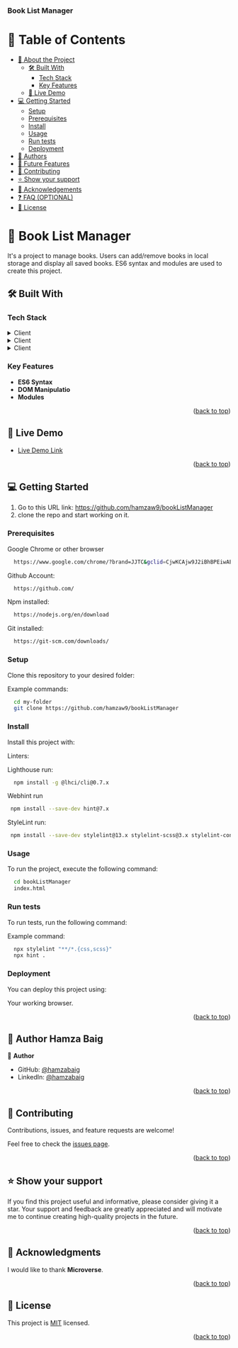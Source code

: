 <h3><b>Book List Manager</b></h3>

# 📗 Table of Contents

- [📖 About the Project](#about-project)
  - [🛠 Built With](#built-with)
    - [Tech Stack](#tech-stack)
    - [Key Features](#key-features)
  - [🚀 Live Demo](#live-demo)
- [💻 Getting Started](#getting-started)
  - [Setup](#setup)
  - [Prerequisites](#prerequisites)
  - [Install](#install)
  - [Usage](#usage)
  - [Run tests](#run-tests)
  - [Deployment](#deployment)
- [👥 Authors](#authors)
- [🔭 Future Features](#future-features)
- [🤝 Contributing](#contributing)
- [⭐️ Show your support](#support)
- [🙏 Acknowledgements](#acknowledgements)
- [❓ FAQ (OPTIONAL)](#faq)
- [📝 License](#license)

# 📖 Book List Manager <a name="about-project"></a>

It's a project to manage books. Users can add/remove books in local storage and display all saved books. ES6 syntax and modules are used to create this project.

## 🛠 Built With <a name="built-with"></a>

### Tech Stack <a name="tech-stack"></a>

<details>
  <summary>Client</summary>
  <ul>
    <li><a href="#">html5</a></li>
  </ul>
</details>

<details>
  <summary>Client</summary>
  <ul>
    <li><a href="#">CSS3</a></li>
  </ul>
</details>

<details>
  <summary>Client</summary>
  <ul>
    <li><a href="#">Javascript</a></li>
  </ul>
</details>

### Key Features <a name="key-features"></a>

- **ES6 Syntax**
- **DOM Manipulatio**
- **Modules**

<p align="right">(<a href="#readme-top">back to top</a>)</p>

## 🚀 Live Demo <a name="live-demo"></a> 
 
- [Live Demo Link](https://hamzaw9.github.io/bookListManager/)

<p align="right">(<a href="#readme-top">back to top</a>)</p>

## 💻 Getting Started <a name="getting-started"></a>

1. Go to this URL link: https://github.com/hamzaw9/bookListManager
2. clone the repo and start working on it.

### Prerequisites

Google Chrome or other browser

```sh
  https://www.google.com/chrome/?brand=JJTC&gclid=CjwKCAjw9J2iBhBPEiwAErwpeSDcMFWiIQWj2u5GY6owZ7OaOHw7dYYCHW7uTR4kvYosNJYd4wt4VxoCiywQAvD_BwE&gclsrc=aw.ds
```

Github Account:

```sh
  https://github.com/
```

Npm installed:

```sh
  https://nodejs.org/en/download
```

Git installed:

```sh
  https://git-scm.com/downloads/
```

### Setup

Clone this repository to your desired folder:

Example commands:

```sh
  cd my-folder
  git clone https://github.com/hamzaw9/bookListManager
```

### Install

Install this project with:

Linters:

Lighthouse run:

```sh
  npm install -g @lhci/cli@0.7.x
```

Webhint run

```sh
 npm install --save-dev hint@7.x
```

StyleLint run:

```sh
 npm install --save-dev stylelint@13.x stylelint-scss@3.x stylelint-config-standard@21.x stylelint-csstree-validator@1.x
```

### Usage

To run the project, execute the following command:

```sh
  cd bookListManager
  index.html
```

### Run tests

To run tests, run the following command:

Example command:

```sh
  npx stylelint "**/*.{css,scss}"
  npx hint .
```

### Deployment

You can deploy this project using:

Your working browser.

<p align="right">(<a href="#readme-top">back to top</a>)</p>

## 👥 Author <a name="authors">Hamza Baig</a>

👤 **Author**

- GitHub: [@hamzabaig](https://github.com/hamzaw9)
- LinkedIn: [@hamzabaig](https://www.linkedin.com/in/hamzabaig-/)

<p align="right">(<a href="#readme-top">back to top</a>)</p>

## 🤝 Contributing <a name="contributing"></a>

Contributions, issues, and feature requests are welcome!

Feel free to check the [issues page](https://github.com/hamzaw9/bookListManager/issues).

<p align="right">(<a href="#readme-top">back to top</a>)</p>

## ⭐️ Show your support <a name="support"></a>

If you find this project useful and informative, please consider giving it a star. Your support and feedback are greatly appreciated and will motivate me to continue creating high-quality projects in the future.

<p align="right">(<a href="#readme-top">back to top</a>)</p>

## 🙏 Acknowledgments <a name="acknowledgements"></a>

I would like to thank **Microverse**.

<p align="right">(<a href="#readme-top">back to top</a>)</p>

## 📝 License <a name="license"></a>

This project is [MIT](./LICENSE) licensed.

<p align="right">(<a href="#readme-top">back to top</a>)</p>
